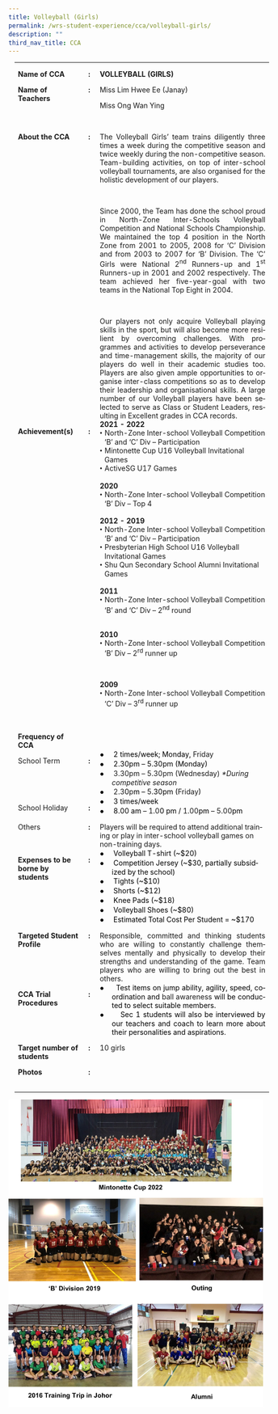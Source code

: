 ```yaml
---
title: Volleyball (Girls)
permalink: /wrs-student-experience/cca/volleyball-girls/
description: ""
third_nav_title: CCA
---
```

<table style="margin-left:8.75pt;border-collapse:collapse;mso-table-layout-alt:fixed;
 mso-padding-alt:0in 5.4pt 0in 5.4pt" width="588" cellpadding="0" cellspacing="0" border="0" class="MsoNormalTable"><tbody><tr style="mso-yfti-irow:0;mso-yfti-firstrow:yes"><td style="width:94.5pt;padding:0in 5.4pt 0in 5.4pt" valign="top" width="126"><p style="margin-bottom:0in;line-height:normal" class="MsoNormal"><b style="mso-bidi-font-weight:normal"><span style="mso-ascii-font-family:
  Calibri;mso-ascii-theme-font:minor-latin;mso-fareast-font-family:Arial;
  mso-hansi-font-family:Calibri;mso-hansi-theme-font:minor-latin;mso-bidi-font-family:
  Calibri;mso-bidi-theme-font:minor-latin" lang="EN-SG">Name of CCA</span></b></p></td><td style="width:13.5pt;padding:0in 5.4pt 0in 5.4pt" valign="top" width="18"><p style="margin-bottom:0in;text-align:center;
  line-height:normal" align="center" class="MsoNormal"><b style="mso-bidi-font-weight:normal"><span style="mso-ascii-font-family:Calibri;mso-ascii-theme-font:minor-latin;
  mso-fareast-font-family:Arial;mso-hansi-font-family:Calibri;mso-hansi-theme-font:
  minor-latin;mso-bidi-font-family:Calibri;mso-bidi-theme-font:minor-latin" lang="EN-SG">:</span></b></p></td><td style="width:333.0pt;padding:0in 5.4pt 0in 5.4pt" valign="top" width="444"><p style="margin-bottom:0in;line-height:normal" class="MsoNormal"><b style="mso-bidi-font-weight:normal"><span style="mso-ascii-font-family:
  Calibri;mso-ascii-theme-font:minor-latin;mso-fareast-font-family:Arial;
  mso-hansi-font-family:Calibri;mso-hansi-theme-font:minor-latin;mso-bidi-font-family:
  Calibri;mso-bidi-theme-font:minor-latin" lang="EN-SG">VOLLEYBALL (GIRLS)</span></b></p></td></tr><tr style="mso-yfti-irow:1"><td style="width:94.5pt;padding:0in 5.4pt 0in 5.4pt" valign="top" width="126"><p style="margin-bottom:0in;line-height:normal" class="MsoNormal"><b style="mso-bidi-font-weight:normal"><span style="mso-ascii-font-family:
  Calibri;mso-ascii-theme-font:minor-latin;mso-fareast-font-family:Arial;
  mso-hansi-font-family:Calibri;mso-hansi-theme-font:minor-latin;mso-bidi-font-family:
  Calibri;mso-bidi-theme-font:minor-latin" lang="EN-SG">Name of Teachers</span></b></p></td><td style="width:13.5pt;padding:0in 5.4pt 0in 5.4pt" valign="top" width="18"><p style="margin-bottom:0in;text-align:center;
  line-height:normal" align="center" class="MsoNormal"><b style="mso-bidi-font-weight:normal"><span style="mso-ascii-font-family:Calibri;mso-ascii-theme-font:minor-latin;
  mso-fareast-font-family:Arial;mso-hansi-font-family:Calibri;mso-hansi-theme-font:
  minor-latin;mso-bidi-font-family:Calibri;mso-bidi-theme-font:minor-latin" lang="EN-SG">:</span></b></p></td><td style="width:333.0pt;padding:0in 5.4pt 0in 5.4pt" valign="top" width="444"><p style="margin-bottom:0in;line-height:normal;tab-stops:
  127.5pt" class="MsoNormal"><span style="mso-ascii-font-family:Calibri;mso-ascii-theme-font:
  minor-latin;mso-fareast-font-family:Arial;mso-hansi-font-family:Calibri;
  mso-hansi-theme-font:minor-latin;mso-bidi-font-family:Calibri;mso-bidi-theme-font:
  minor-latin" lang="EN-SG"></span></p><p style="margin-bottom:0in;line-height:normal;tab-stops:
  127.5pt" class="MsoNormal"><span style="mso-ascii-font-family:Calibri;mso-ascii-theme-font:
  minor-latin;mso-fareast-font-family:Arial;mso-hansi-font-family:Calibri;
  mso-hansi-theme-font:minor-latin;mso-bidi-font-family:Calibri;mso-bidi-theme-font:
  minor-latin" lang="EN-SG">Miss Lim Hwee Ee (Janay)</span></p><p style="margin-bottom:0in;line-height:normal;tab-stops:
  127.5pt" class="MsoNormal"><span style="mso-ascii-font-family:Calibri;mso-ascii-theme-font:
  minor-latin;mso-fareast-font-family:Arial;mso-hansi-font-family:Calibri;
  mso-hansi-theme-font:minor-latin;mso-bidi-font-family:Calibri;mso-bidi-theme-font:
  minor-latin" lang="EN-SG">Miss Ong Wan Ying</span></p><p style="margin-bottom:0in;line-height:normal;tab-stops:
  127.5pt" class="MsoNormal"><span style="mso-ascii-font-family:Calibri;mso-ascii-theme-font:
  minor-latin;mso-fareast-font-family:Arial;mso-hansi-font-family:Calibri;
  mso-hansi-theme-font:minor-latin;mso-bidi-font-family:Calibri;mso-bidi-theme-font:
  minor-latin" lang="EN-SG">&nbsp;</span></p></td></tr><tr style="mso-yfti-irow:2"><td style="width:94.5pt;padding:0in 5.4pt 0in 5.4pt" valign="top" width="126"><p style="margin-bottom:0in;line-height:normal" class="MsoNormal"><b style="mso-bidi-font-weight:normal"><span style="mso-ascii-font-family:
  Calibri;mso-ascii-theme-font:minor-latin;mso-fareast-font-family:Arial;
  mso-hansi-font-family:Calibri;mso-hansi-theme-font:minor-latin;mso-bidi-font-family:
  Calibri;mso-bidi-theme-font:minor-latin" lang="EN-SG">About the CCA</span></b></p></td><td style="width:13.5pt;padding:0in 5.4pt 0in 5.4pt" valign="top" width="18"><p style="margin-bottom:0in;text-align:center;
  line-height:normal" align="center" class="MsoNormal"><b style="mso-bidi-font-weight:normal"><span style="mso-ascii-font-family:Calibri;mso-ascii-theme-font:minor-latin;
  mso-fareast-font-family:Arial;mso-hansi-font-family:Calibri;mso-hansi-theme-font:
  minor-latin;mso-bidi-font-family:Calibri;mso-bidi-theme-font:minor-latin" lang="EN-SG">:</span></b></p></td><td style="width:333.0pt;padding:0in 5.4pt 0in 5.4pt" valign="top" width="444"><p style="margin-bottom:0in;text-align:justify;line-height:
  normal" class="MsoNormal"><span style="mso-ascii-font-family:Calibri;mso-ascii-theme-font:
  minor-latin;mso-fareast-font-family:Arial;mso-hansi-font-family:Calibri;
  mso-hansi-theme-font:minor-latin;mso-bidi-font-family:Calibri;mso-bidi-theme-font:
  minor-latin" lang="EN-SG">The Volleyball Girls’ team trains diligently three times a week during the competitive season and twice weekly during the non-competitive season. Team-building activities, on top of inter-school volleyball tournaments, are also organised for the holistic development of our players.</span></p><p style="margin-bottom:0in;text-align:justify;line-height:
  normal;tab-stops:center .05in right 6.25in" class="MsoNormal"><span style="mso-ascii-font-family:Calibri;mso-ascii-theme-font:minor-latin;
  mso-fareast-font-family:Arial;mso-hansi-font-family:Calibri;mso-hansi-theme-font:
  minor-latin;mso-bidi-font-family:Calibri;mso-bidi-theme-font:minor-latin" lang="EN-SG"><span style="mso-tab-count:1">&nbsp;</span></span></p><p style="margin-bottom:0in;text-align:justify;line-height:
  normal;tab-stops:center .05in right 6.25in" class="MsoNormal"><span style="mso-ascii-font-family:Calibri;mso-ascii-theme-font:minor-latin;
  mso-fareast-font-family:Arial;mso-hansi-font-family:Calibri;mso-hansi-theme-font:
  minor-latin;mso-bidi-font-family:Calibri;mso-bidi-theme-font:minor-latin" lang="EN-SG">Since 2000, the Team has done the school proud in North-Zone Inter-Schools Volleyball Competition and National Schools Championship. We maintained the top 4 position in the North Zone from 2001 to 2005, 2008 for ‘C’ Division and from 2003 to 2007 for ‘B’ Division. The ‘C’ Girls were National 2<sup>nd</sup> Runners-up and 1<sup>st</sup> Runners-up in 2001 and 2002 respectively. The team achieved her five-year-goal with two teams in the National Top Eight in 2004.</span></p><p style="margin-bottom:0in;text-align:justify;line-height:
  normal;tab-stops:center .05in right 6.25in" class="MsoNormal"><span style="mso-ascii-font-family:Calibri;mso-ascii-theme-font:minor-latin;
  mso-fareast-font-family:Arial;mso-hansi-font-family:Calibri;mso-hansi-theme-font:
  minor-latin;mso-bidi-font-family:Calibri;mso-bidi-theme-font:minor-latin" lang="EN-SG">&nbsp;</span></p><p style="margin-bottom:0in;text-align:justify;line-height:
  normal;tab-stops:center .05in right 6.25in" class="MsoNormal"><span style="mso-ascii-font-family:Calibri;mso-ascii-theme-font:minor-latin;
  mso-fareast-font-family:Arial;mso-hansi-font-family:Calibri;mso-hansi-theme-font:
  minor-latin;mso-bidi-font-family:Calibri;mso-bidi-theme-font:minor-latin" lang="EN-SG">Our players not only acquire Volleyball playing skills in the sport, but will also become more resilient by overcoming challenges. With programmes and activities to develop perseverance and time-management skills, the majority of our players do well in their academic studies too. Players are also given ample opportunities to organise inter-class competitions so as to develop their leadership and organisational skills. A large number of our Volleyball players have been selected to serve as Class or Student Leaders, resulting in Excellent grades in CCA records.</span></p></td></tr><tr style="mso-yfti-irow:3"><td style="width:94.5pt;padding:0in 5.4pt 0in 5.4pt" valign="top" width="126"><p style="margin-bottom:0in;line-height:normal" class="MsoNormal"><b style="mso-bidi-font-weight:normal"><span style="mso-ascii-font-family:
  Calibri;mso-ascii-theme-font:minor-latin;mso-fareast-font-family:Arial;
  mso-hansi-font-family:Calibri;mso-hansi-theme-font:minor-latin;mso-bidi-font-family:
  Calibri;mso-bidi-theme-font:minor-latin" lang="EN-SG">Achievement(s)</span></b></p></td><td style="width:13.5pt;padding:0in 5.4pt 0in 5.4pt" valign="top" width="18"><p style="margin-bottom:0in;text-align:center;
  line-height:normal" align="center" class="MsoNormal"><b style="mso-bidi-font-weight:normal"><span style="mso-ascii-font-family:Calibri;mso-ascii-theme-font:minor-latin;
  mso-fareast-font-family:Arial;mso-hansi-font-family:Calibri;mso-hansi-theme-font:
  minor-latin;mso-bidi-font-family:Calibri;mso-bidi-theme-font:minor-latin" lang="EN-SG">:</span></b></p></td><td style="width:333.0pt;padding:0in 5.4pt 0in 5.4pt" valign="top" width="444"><p style="margin-top:0in;margin-right:0in;margin-bottom:0in;
  margin-left:7.0pt;text-indent:-7.0pt;line-height:normal;mso-pagination:none;
  tab-stops:center 3.25in right 6.25in" class="MsoNormal"><b style="mso-bidi-font-weight:normal"><span style="mso-ascii-font-family:Calibri;mso-ascii-theme-font:minor-latin;
  mso-fareast-font-family:Arial;mso-hansi-font-family:Calibri;mso-hansi-theme-font:
  minor-latin;mso-bidi-font-family:Calibri;mso-bidi-theme-font:minor-latin" lang="EN-SG">2021 - 2022</span></b></p><p style="margin-top:0in;margin-right:0in;margin-bottom:0in;
  margin-left:7.0pt;text-indent:-7.0pt;line-height:normal;mso-pagination:none;
  mso-list:l0 level1 lfo4;tab-stops:center 3.25in right 6.25in" class="MsoNormal"><span style="font-family:&quot;Times New Roman&quot;,serif;mso-fareast-font-family:
  &quot;Times New Roman&quot;" lang="EN-SG"><span style="mso-list:Ignore">•<span style="font:7.0pt &quot;Times New Roman&quot;">&nbsp; </span></span></span><span style="mso-ascii-font-family:
  Calibri;mso-ascii-theme-font:minor-latin;mso-fareast-font-family:Arial;
  mso-hansi-font-family:Calibri;mso-hansi-theme-font:minor-latin;mso-bidi-font-family:
  Calibri;mso-bidi-theme-font:minor-latin" lang="EN-SG">North-Zone Inter-school Volleyball Competition ‘B’ and ‘C’ Div – Participation</span><span style="mso-ascii-font-family:Calibri;mso-ascii-theme-font:minor-latin;
  mso-hansi-font-family:Calibri;mso-hansi-theme-font:minor-latin;mso-bidi-font-family:
  Calibri;mso-bidi-theme-font:minor-latin" lang="EN-SG"></span></p><p style="margin-top:0in;margin-right:0in;margin-bottom:0in;
  margin-left:7.0pt;text-indent:-7.0pt;line-height:normal;mso-pagination:none;
  mso-list:l0 level1 lfo4;tab-stops:center 3.25in right 6.25in" class="MsoNormal"><span style="font-family:&quot;Times New Roman&quot;,serif;mso-fareast-font-family:
  &quot;Times New Roman&quot;" lang="EN-SG"><span style="mso-list:Ignore">•<span style="font:7.0pt &quot;Times New Roman&quot;">&nbsp; </span></span></span><span style="mso-ascii-font-family:
  Calibri;mso-ascii-theme-font:minor-latin;mso-fareast-font-family:Arial;
  mso-hansi-font-family:Calibri;mso-hansi-theme-font:minor-latin;mso-bidi-font-family:
  Calibri;mso-bidi-theme-font:minor-latin" lang="EN-SG">Mintonette Cup U16 Volleyball Invitational Games</span><span style="mso-ascii-font-family:Calibri;
  mso-ascii-theme-font:minor-latin;mso-hansi-font-family:Calibri;mso-hansi-theme-font:
  minor-latin;mso-bidi-font-family:Calibri;mso-bidi-theme-font:minor-latin" lang="EN-SG"></span></p><p style="margin-top:0in;margin-right:0in;margin-bottom:0in;
  margin-left:7.0pt;text-indent:-7.0pt;line-height:normal;mso-pagination:none;
  mso-list:l0 level1 lfo4;tab-stops:center 3.25in right 6.25in" class="MsoNormal"><span style="font-family:&quot;Times New Roman&quot;,serif;mso-fareast-font-family:
  &quot;Times New Roman&quot;" lang="EN-SG"><span style="mso-list:Ignore">•<span style="font:7.0pt &quot;Times New Roman&quot;">&nbsp; </span></span></span><span style="mso-ascii-font-family:
  Calibri;mso-ascii-theme-font:minor-latin;mso-fareast-font-family:Arial;
  mso-hansi-font-family:Calibri;mso-hansi-theme-font:minor-latin;mso-bidi-font-family:
  Calibri;mso-bidi-theme-font:minor-latin" lang="EN-SG">ActiveSG U17 Games</span><span style="mso-ascii-font-family:Calibri;mso-ascii-theme-font:minor-latin;
  mso-hansi-font-family:Calibri;mso-hansi-theme-font:minor-latin;mso-bidi-font-family:
  Calibri;mso-bidi-theme-font:minor-latin" lang="EN-SG"></span></p><p style="margin-top:0in;margin-right:0in;margin-bottom:0in;
  margin-left:7.0pt;text-indent:-7.0pt;line-height:normal;mso-pagination:none;
  tab-stops:center 3.25in right 6.25in" class="MsoNormal"><b style="mso-bidi-font-weight:normal"><span style="mso-ascii-font-family:Calibri;mso-ascii-theme-font:minor-latin;
  mso-fareast-font-family:Arial;mso-hansi-font-family:Calibri;mso-hansi-theme-font:
  minor-latin;mso-bidi-font-family:Calibri;mso-bidi-theme-font:minor-latin" lang="EN-SG">&nbsp;</span></b></p><p style="margin-top:0in;margin-right:0in;margin-bottom:0in;
  margin-left:7.0pt;text-indent:-7.0pt;line-height:normal;mso-pagination:none;
  tab-stops:center 3.25in right 6.25in" class="MsoNormal"><b style="mso-bidi-font-weight:normal"><span style="mso-ascii-font-family:Calibri;mso-ascii-theme-font:minor-latin;
  mso-fareast-font-family:Arial;mso-hansi-font-family:Calibri;mso-hansi-theme-font:
  minor-latin;mso-bidi-font-family:Calibri;mso-bidi-theme-font:minor-latin" lang="EN-SG">2020</span></b></p><p style="margin-top:0in;margin-right:0in;margin-bottom:0in;
  margin-left:7.0pt;text-indent:-7.0pt;line-height:normal;mso-pagination:none;
  mso-list:l0 level1 lfo4;tab-stops:center 3.25in right 6.25in" class="MsoNormal"><span style="font-family:&quot;Times New Roman&quot;,serif;mso-fareast-font-family:
  &quot;Times New Roman&quot;" lang="EN-SG"><span style="mso-list:Ignore">•<span style="font:7.0pt &quot;Times New Roman&quot;">&nbsp; </span></span></span><span style="mso-ascii-font-family:
  Calibri;mso-ascii-theme-font:minor-latin;mso-fareast-font-family:Arial;
  mso-hansi-font-family:Calibri;mso-hansi-theme-font:minor-latin;mso-bidi-font-family:
  Calibri;mso-bidi-theme-font:minor-latin" lang="EN-SG">North-Zone Inter-school Volleyball Competition ‘B’ Div – Top 4</span><span style="mso-ascii-font-family:
  Calibri;mso-ascii-theme-font:minor-latin;mso-hansi-font-family:Calibri;
  mso-hansi-theme-font:minor-latin;mso-bidi-font-family:Calibri;mso-bidi-theme-font:
  minor-latin" lang="EN-SG"></span></p><p style="margin-top:0in;margin-right:0in;margin-bottom:0in;
  margin-left:7.0pt;text-indent:-7.0pt;line-height:normal;mso-pagination:none;
  tab-stops:center 3.25in right 6.25in" class="MsoNormal"><b style="mso-bidi-font-weight:normal"><span style="mso-ascii-font-family:Calibri;mso-ascii-theme-font:minor-latin;
  mso-fareast-font-family:Arial;mso-hansi-font-family:Calibri;mso-hansi-theme-font:
  minor-latin;mso-bidi-font-family:Calibri;mso-bidi-theme-font:minor-latin" lang="EN-SG">&nbsp;</span></b></p><p style="margin-top:0in;margin-right:0in;margin-bottom:0in;
  margin-left:7.0pt;text-indent:-7.0pt;line-height:normal;mso-pagination:none;
  tab-stops:center 3.25in right 6.25in" class="MsoNormal"><b style="mso-bidi-font-weight:normal"><span style="mso-ascii-font-family:Calibri;mso-ascii-theme-font:minor-latin;
  mso-fareast-font-family:Arial;mso-hansi-font-family:Calibri;mso-hansi-theme-font:
  minor-latin;mso-bidi-font-family:Calibri;mso-bidi-theme-font:minor-latin" lang="EN-SG">2012 - 2019</span></b></p><p style="margin-top:0in;margin-right:0in;margin-bottom:0in;
  margin-left:7.0pt;text-indent:-7.0pt;line-height:normal;mso-pagination:none;
  mso-list:l0 level1 lfo4;tab-stops:center 3.25in right 6.25in" class="MsoNormal"><span style="font-family:&quot;Times New Roman&quot;,serif;mso-fareast-font-family:
  &quot;Times New Roman&quot;" lang="EN-SG"><span style="mso-list:Ignore">•<span style="font:7.0pt &quot;Times New Roman&quot;">&nbsp; </span></span></span><span style="mso-ascii-font-family:
  Calibri;mso-ascii-theme-font:minor-latin;mso-fareast-font-family:Arial;
  mso-hansi-font-family:Calibri;mso-hansi-theme-font:minor-latin;mso-bidi-font-family:
  Calibri;mso-bidi-theme-font:minor-latin" lang="EN-SG">North-Zone Inter-school Volleyball Competition ‘B’ and ‘C’ Div – Participation</span><span style="mso-ascii-font-family:Calibri;mso-ascii-theme-font:minor-latin;
  mso-hansi-font-family:Calibri;mso-hansi-theme-font:minor-latin;mso-bidi-font-family:
  Calibri;mso-bidi-theme-font:minor-latin" lang="EN-SG"></span></p><p style="margin-top:0in;margin-right:0in;margin-bottom:0in;
  margin-left:7.0pt;text-indent:-7.0pt;line-height:normal;mso-pagination:none;
  mso-list:l0 level1 lfo4;tab-stops:center 3.25in right 6.25in" class="MsoNormal"><span style="font-family:&quot;Times New Roman&quot;,serif;mso-fareast-font-family:
  &quot;Times New Roman&quot;" lang="EN-SG"><span style="mso-list:Ignore">•<span style="font:7.0pt &quot;Times New Roman&quot;">&nbsp; </span></span></span><span style="mso-ascii-font-family:
  Calibri;mso-ascii-theme-font:minor-latin;mso-fareast-font-family:Arial;
  mso-hansi-font-family:Calibri;mso-hansi-theme-font:minor-latin;mso-bidi-font-family:
  Calibri;mso-bidi-theme-font:minor-latin" lang="EN-SG">Presbyterian High School U16 Volleyball Invitational Games</span><span style="mso-ascii-font-family:
  Calibri;mso-ascii-theme-font:minor-latin;mso-hansi-font-family:Calibri;
  mso-hansi-theme-font:minor-latin;mso-bidi-font-family:Calibri;mso-bidi-theme-font:
  minor-latin" lang="EN-SG"></span></p><p style="margin-top:0in;margin-right:0in;margin-bottom:0in;
  margin-left:7.0pt;text-indent:-7.0pt;line-height:normal;mso-pagination:none;
  mso-list:l0 level1 lfo4;tab-stops:center 3.25in right 6.25in" class="MsoNormal"><span style="font-family:&quot;Times New Roman&quot;,serif;mso-fareast-font-family:
  &quot;Times New Roman&quot;" lang="EN-SG"><span style="mso-list:Ignore">•<span style="font:7.0pt &quot;Times New Roman&quot;">&nbsp; </span></span></span><span style="mso-ascii-font-family:
  Calibri;mso-ascii-theme-font:minor-latin;mso-fareast-font-family:Arial;
  mso-hansi-font-family:Calibri;mso-hansi-theme-font:minor-latin;mso-bidi-font-family:
  Calibri;mso-bidi-theme-font:minor-latin" lang="EN-SG">Shu Qun Secondary School Alumni Invitational Games</span><span style="mso-ascii-font-family:Calibri;
  mso-ascii-theme-font:minor-latin;mso-hansi-font-family:Calibri;mso-hansi-theme-font:
  minor-latin;mso-bidi-font-family:Calibri;mso-bidi-theme-font:minor-latin" lang="EN-SG"></span></p><p style="margin-top:0in;margin-right:0in;margin-bottom:0in;
  margin-left:7.0pt;text-indent:-7.0pt;line-height:normal;mso-pagination:none;
  tab-stops:center 3.25in right 6.25in" class="MsoNormal"><b style="mso-bidi-font-weight:normal"><span style="mso-ascii-font-family:Calibri;mso-ascii-theme-font:minor-latin;
  mso-fareast-font-family:Arial;mso-hansi-font-family:Calibri;mso-hansi-theme-font:
  minor-latin;mso-bidi-font-family:Calibri;mso-bidi-theme-font:minor-latin" lang="EN-SG">&nbsp;</span></b></p><p style="margin-top:0in;margin-right:0in;margin-bottom:0in;
  margin-left:7.0pt;text-indent:-7.0pt;line-height:normal;mso-pagination:none;
  tab-stops:center 3.25in right 6.25in" class="MsoNormal"><b style="mso-bidi-font-weight:normal"><span style="mso-ascii-font-family:Calibri;mso-ascii-theme-font:minor-latin;
  mso-fareast-font-family:Arial;mso-hansi-font-family:Calibri;mso-hansi-theme-font:
  minor-latin;mso-bidi-font-family:Calibri;mso-bidi-theme-font:minor-latin" lang="EN-SG">2011</span></b></p><p style="margin-top:0in;margin-right:0in;margin-bottom:0in;
  margin-left:7.0pt;text-indent:-7.0pt;line-height:normal;mso-pagination:none;
  mso-list:l0 level1 lfo4;tab-stops:center 3.25in right 6.25in" class="MsoNormal"><span style="font-family:&quot;Times New Roman&quot;,serif;mso-fareast-font-family:
  &quot;Times New Roman&quot;" lang="EN-SG"><span style="mso-list:Ignore">•<span style="font:7.0pt &quot;Times New Roman&quot;">&nbsp; </span></span></span><span style="mso-ascii-font-family:
  Calibri;mso-ascii-theme-font:minor-latin;mso-fareast-font-family:Arial;
  mso-hansi-font-family:Calibri;mso-hansi-theme-font:minor-latin;mso-bidi-font-family:
  Calibri;mso-bidi-theme-font:minor-latin" lang="EN-SG">North-Zone Inter-school Volleyball Competition ‘B’ and ‘C’ Div – 2<sup>nd</sup> round</span><span style="mso-ascii-font-family:Calibri;mso-ascii-theme-font:minor-latin;
  mso-hansi-font-family:Calibri;mso-hansi-theme-font:minor-latin;mso-bidi-font-family:
  Calibri;mso-bidi-theme-font:minor-latin" lang="EN-SG"></span></p><p style="margin-bottom:0in;line-height:normal;mso-pagination:
  none;tab-stops:center 3.25in right 6.25in" class="MsoNormal"><span style="mso-ascii-font-family:
  Calibri;mso-ascii-theme-font:minor-latin;mso-fareast-font-family:Arial;
  mso-hansi-font-family:Calibri;mso-hansi-theme-font:minor-latin;mso-bidi-font-family:
  Calibri;mso-bidi-theme-font:minor-latin" lang="EN-SG">&nbsp;</span></p><p style="margin-top:0in;margin-right:0in;margin-bottom:0in;
  margin-left:7.0pt;text-indent:-7.0pt;line-height:normal;mso-pagination:none;
  tab-stops:center 3.25in right 6.25in" class="MsoNormal"><b style="mso-bidi-font-weight:normal"><span style="mso-ascii-font-family:Calibri;mso-ascii-theme-font:minor-latin;
  mso-fareast-font-family:Arial;mso-hansi-font-family:Calibri;mso-hansi-theme-font:
  minor-latin;mso-bidi-font-family:Calibri;mso-bidi-theme-font:minor-latin" lang="EN-SG">2010</span></b></p><p style="margin-top:0in;margin-right:0in;margin-bottom:0in;
  margin-left:7.0pt;text-indent:-7.0pt;line-height:normal;mso-pagination:none;
  mso-list:l0 level1 lfo4;tab-stops:center 3.25in right 6.25in" class="MsoNormal"><span style="font-family:&quot;Times New Roman&quot;,serif;mso-fareast-font-family:
  &quot;Times New Roman&quot;" lang="EN-SG"><span style="mso-list:Ignore">•<span style="font:7.0pt &quot;Times New Roman&quot;">&nbsp; </span></span></span><span style="mso-ascii-font-family:
  Calibri;mso-ascii-theme-font:minor-latin;mso-fareast-font-family:Arial;
  mso-hansi-font-family:Calibri;mso-hansi-theme-font:minor-latin;mso-bidi-font-family:
  Calibri;mso-bidi-theme-font:minor-latin" lang="EN-SG">North-Zone Inter-school Volleyball Competition ‘B’ Div – 2<sup>rd</sup> runner up</span></p><p style="margin-bottom:0in;line-height:normal;mso-pagination:
  none;tab-stops:center 3.25in right 6.25in" class="MsoNormal"><span style="mso-ascii-font-family:
  Calibri;mso-ascii-theme-font:minor-latin;mso-fareast-font-family:Arial;
  mso-hansi-font-family:Calibri;mso-hansi-theme-font:minor-latin;mso-bidi-font-family:
  Calibri;mso-bidi-theme-font:minor-latin" lang="EN-SG">&nbsp;</span></p><p style="margin-bottom:0in;line-height:normal;mso-pagination:
  none;tab-stops:center 3.25in right 6.25in" class="MsoNormal"><b style="mso-bidi-font-weight:
  normal"><span style="mso-ascii-font-family:Calibri;mso-ascii-theme-font:
  minor-latin;mso-fareast-font-family:Arial;mso-hansi-font-family:Calibri;
  mso-hansi-theme-font:minor-latin;mso-bidi-font-family:Calibri;mso-bidi-theme-font:
  minor-latin" lang="EN-SG">2009</span></b></p><p style="margin-top:0in;margin-right:0in;margin-bottom:0in;
  margin-left:7.0pt;text-indent:-7.0pt;line-height:normal;mso-pagination:none;
  mso-list:l0 level1 lfo4;tab-stops:center 3.25in right 6.25in" class="MsoNormal"><span style="font-family:&quot;Times New Roman&quot;,serif;mso-fareast-font-family:
  &quot;Times New Roman&quot;" lang="EN-SG"><span style="mso-list:Ignore">•<span style="font:7.0pt &quot;Times New Roman&quot;">&nbsp; </span></span></span><span style="mso-ascii-font-family:
  Calibri;mso-ascii-theme-font:minor-latin;mso-fareast-font-family:Arial;
  mso-hansi-font-family:Calibri;mso-hansi-theme-font:minor-latin;mso-bidi-font-family:
  Calibri;mso-bidi-theme-font:minor-latin" lang="EN-SG">North-Zone Inter-school Volleyball Competition ‘C’ Div – 3<sup>rd</sup> runner up</span><span style="mso-ascii-font-family:Calibri;mso-ascii-theme-font:minor-latin;
  mso-hansi-font-family:Calibri;mso-hansi-theme-font:minor-latin;mso-bidi-font-family:
  Calibri;mso-bidi-theme-font:minor-latin" lang="EN-SG"></span></p><p style="margin-top:0in;margin-right:0in;margin-bottom:0in;
  margin-left:7.0pt;line-height:normal;mso-pagination:none;tab-stops:center 3.25in right 6.25in" class="MsoNormal"><span style="mso-ascii-font-family:Calibri;mso-ascii-theme-font:minor-latin;
  mso-fareast-font-family:Arial;mso-hansi-font-family:Calibri;mso-hansi-theme-font:
  minor-latin;mso-bidi-font-family:Calibri;mso-bidi-theme-font:minor-latin" lang="EN-SG">&nbsp;</span></p><p style="margin-top:0in;margin-right:0in;margin-bottom:0in;
  margin-left:7.0pt;line-height:normal;mso-pagination:none;tab-stops:center 3.25in right 6.25in" class="MsoNormal"><span style="mso-ascii-font-family:Calibri;mso-ascii-theme-font:minor-latin;
  mso-hansi-font-family:Calibri;mso-hansi-theme-font:minor-latin;mso-bidi-font-family:
  Calibri;mso-bidi-theme-font:minor-latin" lang="EN-SG">&nbsp;</span></p></td></tr><tr style="mso-yfti-irow:4;height:8.05pt"><td style="width:94.5pt;padding:0in 5.4pt 0in 5.4pt;
  height:8.05pt" valign="top" width="126"><p style="margin-bottom:0in;line-height:normal" class="MsoNormal"><b style="mso-bidi-font-weight:normal"><span style="mso-ascii-font-family:
  Calibri;mso-ascii-theme-font:minor-latin;mso-fareast-font-family:Arial;
  mso-hansi-font-family:Calibri;mso-hansi-theme-font:minor-latin;mso-bidi-font-family:
  Calibri;mso-bidi-theme-font:minor-latin" lang="EN-SG">Frequency of CCA</span></b><span style="mso-ascii-font-family:Calibri;mso-ascii-theme-font:minor-latin;
  mso-fareast-font-family:Arial;mso-hansi-font-family:Calibri;mso-hansi-theme-font:
  minor-latin;mso-bidi-font-family:Calibri;mso-bidi-theme-font:minor-latin" lang="EN-SG"></span></p></td><td style="width:13.5pt;padding:0in 5.4pt 0in 5.4pt;
  height:8.05pt" valign="top" width="18"><p style="margin-bottom:0in;text-align:center;
  line-height:normal" align="center" class="MsoNormal"><span style="mso-ascii-font-family:Calibri;
  mso-ascii-theme-font:minor-latin;mso-fareast-font-family:Arial;mso-hansi-font-family:
  Calibri;mso-hansi-theme-font:minor-latin;mso-bidi-font-family:Calibri;
  mso-bidi-theme-font:minor-latin" lang="EN-SG">&nbsp;</span></p></td><td style="width:333.0pt;padding:0in 5.4pt 0in 5.4pt;
  height:8.05pt" valign="top" width="444"><p style="margin-bottom:0in;line-height:normal" class="MsoNormal"><span style="mso-ascii-font-family:Calibri;mso-ascii-theme-font:minor-latin;
  mso-fareast-font-family:Arial;mso-hansi-font-family:Calibri;mso-hansi-theme-font:
  minor-latin;mso-bidi-font-family:Calibri;mso-bidi-theme-font:minor-latin" lang="EN-SG">&nbsp;</span></p></td></tr><tr style="mso-yfti-irow:5"><td style="width:94.5pt;padding:0in 5.4pt 0in 5.4pt" valign="top" width="126"><p style="margin-bottom:0in;line-height:normal" class="MsoNormal"><span style="mso-ascii-font-family:Calibri;mso-ascii-theme-font:minor-latin;
  mso-fareast-font-family:Arial;mso-hansi-font-family:Calibri;mso-hansi-theme-font:
  minor-latin;mso-bidi-font-family:Calibri;mso-bidi-theme-font:minor-latin" lang="EN-SG">School Term</span></p></td><td style="width:13.5pt;padding:0in 5.4pt 0in 5.4pt" valign="top" width="18"><p style="margin-bottom:0in;text-align:center;
  line-height:normal" align="center" class="MsoNormal"><b style="mso-bidi-font-weight:normal"><span style="mso-ascii-font-family:Calibri;mso-ascii-theme-font:minor-latin;
  mso-fareast-font-family:Arial;mso-hansi-font-family:Calibri;mso-hansi-theme-font:
  minor-latin;mso-bidi-font-family:Calibri;mso-bidi-theme-font:minor-latin" lang="EN-SG">:</span></b></p></td><td style="width:333.0pt;padding:0in 5.4pt 0in 5.4pt" valign="top" width="444"><p style="margin-top:0in;margin-right:0in;margin-bottom:0in;
  margin-left:17.85pt;text-indent:-17.85pt;line-height:normal;mso-list:l4 level1 lfo5;
  border:none;mso-padding-alt:31.0pt 31.0pt 31.0pt 31.0pt;mso-border-shadow:
  yes" class="MsoNormal"><span style="font-family:&quot;Noto Sans&quot;,sans-serif;
  mso-fareast-font-family:&quot;Noto Sans&quot;;color:black" lang="EN-SG"><span style="mso-list:Ignore">●<span style="font:7.0pt &quot;Times New Roman&quot;">&nbsp;&nbsp;&nbsp;&nbsp;&nbsp;&nbsp;&nbsp; </span></span></span><span style="mso-ascii-font-family:
  Calibri;mso-ascii-theme-font:minor-latin;mso-fareast-font-family:Arial;
  mso-hansi-font-family:Calibri;mso-hansi-theme-font:minor-latin;mso-bidi-font-family:
  Calibri;mso-bidi-theme-font:minor-latin;color:black" lang="EN-SG">2 times/week; Monday, </span><span style="mso-ascii-font-family:Calibri;mso-ascii-theme-font:minor-latin;
  mso-fareast-font-family:Arial;mso-hansi-font-family:Calibri;mso-hansi-theme-font:
  minor-latin;mso-bidi-font-family:Calibri;mso-bidi-theme-font:minor-latin" lang="EN-SG">Friday<span style="color:black"></span></span></p><p style="margin-top:0in;margin-right:0in;margin-bottom:0in;
  margin-left:17.85pt;text-indent:-17.85pt;line-height:normal;mso-list:l4 level1 lfo5;
  border:none;mso-padding-alt:31.0pt 31.0pt 31.0pt 31.0pt;mso-border-shadow:
  yes" class="MsoNormal"><span style="font-family:&quot;Noto Sans&quot;,sans-serif;
  mso-fareast-font-family:&quot;Noto Sans&quot;;color:black" lang="EN-SG"><span style="mso-list:Ignore">●<span style="font:7.0pt &quot;Times New Roman&quot;">&nbsp;&nbsp;&nbsp;&nbsp;&nbsp;&nbsp;&nbsp; </span></span></span><span style="mso-ascii-font-family:
  Calibri;mso-ascii-theme-font:minor-latin;mso-fareast-font-family:Arial;
  mso-hansi-font-family:Calibri;mso-hansi-theme-font:minor-latin;mso-bidi-font-family:
  Calibri;mso-bidi-theme-font:minor-latin;color:black" lang="EN-SG">2.30pm – 5.30pm (Monday)</span></p><p style="margin-top:0in;margin-right:0in;margin-bottom:0in;
  margin-left:17.85pt;text-indent:-17.85pt;line-height:normal;mso-list:l4 level1 lfo5;
  border:none;mso-padding-alt:31.0pt 31.0pt 31.0pt 31.0pt;mso-border-shadow:
  yes" class="MsoNormal"><span style="font-family:&quot;Noto Sans&quot;,sans-serif;
  mso-fareast-font-family:&quot;Noto Sans&quot;;color:black" lang="EN-SG"><span style="mso-list:Ignore">●<span style="font:7.0pt &quot;Times New Roman&quot;">&nbsp;&nbsp;&nbsp;&nbsp;&nbsp;&nbsp;&nbsp; </span></span></span><span style="mso-ascii-font-family:
  Calibri;mso-ascii-theme-font:minor-latin;mso-fareast-font-family:Arial;
  mso-hansi-font-family:Calibri;mso-hansi-theme-font:minor-latin;mso-bidi-font-family:
  Calibri;mso-bidi-theme-font:minor-latin" lang="EN-SG">3.30pm – 5.30pm (Wednesday) <i style="mso-bidi-font-style:normal">*During competitive season</i></span></p><p style="margin-top:0in;margin-right:0in;margin-bottom:0in;
  margin-left:17.85pt;text-indent:-17.85pt;line-height:normal;mso-list:l4 level1 lfo5;
  border:none;mso-padding-alt:31.0pt 31.0pt 31.0pt 31.0pt;mso-border-shadow:
  yes" class="MsoNormal"><span style="font-family:&quot;Noto Sans&quot;,sans-serif;
  mso-fareast-font-family:&quot;Noto Sans&quot;;color:black" lang="EN-SG"><span style="mso-list:Ignore">●<span style="font:7.0pt &quot;Times New Roman&quot;">&nbsp;&nbsp;&nbsp;&nbsp;&nbsp;&nbsp;&nbsp; </span></span></span><span style="mso-ascii-font-family:
  Calibri;mso-ascii-theme-font:minor-latin;mso-fareast-font-family:Arial;
  mso-hansi-font-family:Calibri;mso-hansi-theme-font:minor-latin;mso-bidi-font-family:
  Calibri;mso-bidi-theme-font:minor-latin" lang="EN-SG">2<span style="color:black">.</span>3<span style="color:black">0</span>p<span style="color:black">m – </span>5<span style="color:black">.30pm (</span>Friday<span style="color:black">)</span></span><span style="mso-ascii-font-family:Calibri;mso-ascii-theme-font:minor-latin;
  mso-hansi-font-family:Calibri;mso-hansi-theme-font:minor-latin;mso-bidi-font-family:
  Calibri;mso-bidi-theme-font:minor-latin" lang="EN-SG"></span></p></td></tr><tr style="mso-yfti-irow:6"><td style="width:94.5pt;padding:0in 5.4pt 0in 5.4pt" valign="top" width="126"><p style="margin-bottom:0in;line-height:normal" class="MsoNormal"><span style="mso-ascii-font-family:Calibri;mso-ascii-theme-font:minor-latin;
  mso-fareast-font-family:Arial;mso-hansi-font-family:Calibri;mso-hansi-theme-font:
  minor-latin;mso-bidi-font-family:Calibri;mso-bidi-theme-font:minor-latin" lang="EN-SG">School Holiday</span></p></td><td style="width:13.5pt;padding:0in 5.4pt 0in 5.4pt" valign="top" width="18"><p style="margin-bottom:0in;text-align:center;
  line-height:normal" align="center" class="MsoNormal"><b style="mso-bidi-font-weight:normal"><span style="mso-ascii-font-family:Calibri;mso-ascii-theme-font:minor-latin;
  mso-fareast-font-family:Arial;mso-hansi-font-family:Calibri;mso-hansi-theme-font:
  minor-latin;mso-bidi-font-family:Calibri;mso-bidi-theme-font:minor-latin" lang="EN-SG">:</span></b></p></td><td style="width:333.0pt;padding:0in 5.4pt 0in 5.4pt" valign="top" width="444"><p style="margin-top:0in;margin-right:0in;margin-bottom:0in;
  margin-left:17.85pt;text-indent:-17.85pt;line-height:normal;mso-list:l1 level1 lfo1;
  border:none;mso-padding-alt:31.0pt 31.0pt 31.0pt 31.0pt;mso-border-shadow:
  yes" class="MsoNormal"><span style="font-family:&quot;Noto Sans&quot;,sans-serif;
  mso-fareast-font-family:&quot;Noto Sans&quot;;color:black" lang="EN-SG"><span style="mso-list:Ignore">●<span style="font:7.0pt &quot;Times New Roman&quot;">&nbsp;&nbsp;&nbsp;&nbsp;&nbsp;&nbsp;&nbsp; </span></span></span><span style="mso-ascii-font-family:
  Calibri;mso-ascii-theme-font:minor-latin;mso-fareast-font-family:Arial;
  mso-hansi-font-family:Calibri;mso-hansi-theme-font:minor-latin;mso-bidi-font-family:
  Calibri;mso-bidi-theme-font:minor-latin;color:black" lang="EN-SG">3 times/week</span></p><p style="margin-top:0in;margin-right:0in;margin-bottom:0in;
  margin-left:17.85pt;text-indent:-17.85pt;line-height:normal;mso-list:l1 level1 lfo1;
  border:none;mso-padding-alt:31.0pt 31.0pt 31.0pt 31.0pt;mso-border-shadow:
  yes" class="MsoNormal"><span style="font-family:&quot;Noto Sans&quot;,sans-serif;
  mso-fareast-font-family:&quot;Noto Sans&quot;;color:black" lang="EN-SG"><span style="mso-list:Ignore">●<span style="font:7.0pt &quot;Times New Roman&quot;">&nbsp;&nbsp;&nbsp;&nbsp;&nbsp;&nbsp;&nbsp; </span></span></span><span style="mso-ascii-font-family:
  Calibri;mso-ascii-theme-font:minor-latin;mso-fareast-font-family:Arial;
  mso-hansi-font-family:Calibri;mso-hansi-theme-font:minor-latin;mso-bidi-font-family:
  Calibri;mso-bidi-theme-font:minor-latin;color:black" lang="EN-SG">8.00 am – </span><span style="mso-ascii-font-family:Calibri;mso-ascii-theme-font:minor-latin;
  mso-fareast-font-family:Arial;mso-hansi-font-family:Calibri;mso-hansi-theme-font:
  minor-latin;mso-bidi-font-family:Calibri;mso-bidi-theme-font:minor-latin" lang="EN-SG">1<span style="color:black">.</span>0<span style="color:black">0 pm / </span>1<span style="color:black">.</span>00<span style="color:black">pm – </span>5<span style="color:black">.</span>00<span style="color:black">pm</span></span></p></td></tr><tr style="mso-yfti-irow:7"><td style="width:94.5pt;padding:0in 5.4pt 0in 5.4pt" valign="top" width="126"><p style="margin-bottom:0in;line-height:normal" class="MsoNormal"><span style="mso-ascii-font-family:Calibri;mso-ascii-theme-font:minor-latin;
  mso-fareast-font-family:Arial;mso-hansi-font-family:Calibri;mso-hansi-theme-font:
  minor-latin;mso-bidi-font-family:Calibri;mso-bidi-theme-font:minor-latin" lang="EN-SG">Others</span></p></td><td style="width:13.5pt;padding:0in 5.4pt 0in 5.4pt" valign="top" width="18"><p style="margin-bottom:0in;text-align:center;
  line-height:normal" align="center" class="MsoNormal"><b style="mso-bidi-font-weight:normal"><span style="mso-ascii-font-family:Calibri;mso-ascii-theme-font:minor-latin;
  mso-fareast-font-family:Arial;mso-hansi-font-family:Calibri;mso-hansi-theme-font:
  minor-latin;mso-bidi-font-family:Calibri;mso-bidi-theme-font:minor-latin" lang="EN-SG">:</span></b></p></td><td style="width:333.0pt;padding:0in 5.4pt 0in 5.4pt" valign="top" width="444"><p style="margin-bottom:0in;line-height:normal" class="MsoNormal"><span style="mso-ascii-font-family:Calibri;mso-ascii-theme-font:minor-latin;
  mso-fareast-font-family:Arial;mso-hansi-font-family:Calibri;mso-hansi-theme-font:
  minor-latin;mso-bidi-font-family:Calibri;mso-bidi-theme-font:minor-latin" lang="EN-SG">Players will be required to attend additional training or play in inter-school volleyball games on non-training days.<span style="color:red"></span></span></p></td></tr><tr style="mso-yfti-irow:8"><td style="width:94.5pt;padding:0in 5.4pt 0in 5.4pt" valign="top" width="126"><p style="margin-bottom:0in;line-height:normal" class="MsoNormal"><b style="mso-bidi-font-weight:normal"><span style="mso-ascii-font-family:
  Calibri;mso-ascii-theme-font:minor-latin;mso-fareast-font-family:Arial;
  mso-hansi-font-family:Calibri;mso-hansi-theme-font:minor-latin;mso-bidi-font-family:
  Calibri;mso-bidi-theme-font:minor-latin" lang="EN-SG">Expenses to be borne by students</span></b></p></td><td style="width:13.5pt;padding:0in 5.4pt 0in 5.4pt" valign="top" width="18"><p style="margin-bottom:0in;text-align:center;
  line-height:normal" align="center" class="MsoNormal"><b style="mso-bidi-font-weight:normal"><span style="mso-ascii-font-family:Calibri;mso-ascii-theme-font:minor-latin;
  mso-fareast-font-family:Arial;mso-hansi-font-family:Calibri;mso-hansi-theme-font:
  minor-latin;mso-bidi-font-family:Calibri;mso-bidi-theme-font:minor-latin" lang="EN-SG">:</span></b></p><p style="margin-bottom:0in;text-align:center;
  line-height:normal" align="center" class="MsoNormal"><b style="mso-bidi-font-weight:normal"><span style="mso-ascii-font-family:Calibri;mso-ascii-theme-font:minor-latin;
  mso-fareast-font-family:Arial;mso-hansi-font-family:Calibri;mso-hansi-theme-font:
  minor-latin;mso-bidi-font-family:Calibri;mso-bidi-theme-font:minor-latin" lang="EN-SG">&nbsp;</span></b></p></td><td style="width:333.0pt;padding:0in 5.4pt 0in 5.4pt" valign="top" width="444"><p style="margin-top:0in;margin-right:0in;margin-bottom:0in;
  margin-left:17.85pt;text-indent:-17.85pt;line-height:normal;mso-list:l2 level1 lfo2;
  border:none;mso-padding-alt:31.0pt 31.0pt 31.0pt 31.0pt;mso-border-shadow:
  yes" class="MsoNormal"><span style="font-family:&quot;Noto Sans&quot;,sans-serif;
  mso-fareast-font-family:&quot;Noto Sans&quot;;color:black" lang="EN-SG"><span style="mso-list:Ignore">●<span style="font:7.0pt &quot;Times New Roman&quot;">&nbsp;&nbsp;&nbsp;&nbsp;&nbsp;&nbsp;&nbsp; </span></span></span><span style="mso-ascii-font-family:
  Calibri;mso-ascii-theme-font:minor-latin;mso-fareast-font-family:Arial;
  mso-hansi-font-family:Calibri;mso-hansi-theme-font:minor-latin;mso-bidi-font-family:
  Calibri;mso-bidi-theme-font:minor-latin;color:black" lang="EN-SG">Volleyball T-shirt (~$20)</span></p><p style="margin-top:0in;margin-right:0in;margin-bottom:0in;
  margin-left:17.85pt;text-indent:-17.85pt;line-height:normal;mso-list:l2 level1 lfo2;
  border:none;mso-padding-alt:31.0pt 31.0pt 31.0pt 31.0pt;mso-border-shadow:
  yes" class="MsoNormal"><span style="font-family:&quot;Noto Sans&quot;,sans-serif;
  mso-fareast-font-family:&quot;Noto Sans&quot;;color:black" lang="EN-SG"><span style="mso-list:Ignore">●<span style="font:7.0pt &quot;Times New Roman&quot;">&nbsp;&nbsp;&nbsp;&nbsp;&nbsp;&nbsp;&nbsp; </span></span></span><span style="mso-ascii-font-family:
  Calibri;mso-ascii-theme-font:minor-latin;mso-fareast-font-family:Arial;
  mso-hansi-font-family:Calibri;mso-hansi-theme-font:minor-latin;mso-bidi-font-family:
  Calibri;mso-bidi-theme-font:minor-latin;color:black" lang="EN-SG">Competition Jersey (~$30, partially subsidized by the school)</span></p><p style="margin-top:0in;margin-right:0in;margin-bottom:0in;
  margin-left:17.85pt;text-indent:-17.85pt;line-height:normal;mso-list:l2 level1 lfo2;
  border:none;mso-padding-alt:31.0pt 31.0pt 31.0pt 31.0pt;mso-border-shadow:
  yes" class="MsoNormal"><span style="font-family:&quot;Noto Sans&quot;,sans-serif;
  mso-fareast-font-family:&quot;Noto Sans&quot;;color:black" lang="EN-SG"><span style="mso-list:Ignore">●<span style="font:7.0pt &quot;Times New Roman&quot;">&nbsp;&nbsp;&nbsp;&nbsp;&nbsp;&nbsp;&nbsp; </span></span></span><span style="mso-ascii-font-family:
  Calibri;mso-ascii-theme-font:minor-latin;mso-fareast-font-family:Arial;
  mso-hansi-font-family:Calibri;mso-hansi-theme-font:minor-latin;mso-bidi-font-family:
  Calibri;mso-bidi-theme-font:minor-latin;color:black" lang="EN-SG">Tights (~$10)</span></p><p style="margin-top:0in;margin-right:0in;margin-bottom:0in;
  margin-left:17.85pt;text-indent:-17.85pt;line-height:normal;mso-list:l2 level1 lfo2;
  border:none;mso-padding-alt:31.0pt 31.0pt 31.0pt 31.0pt;mso-border-shadow:
  yes" class="MsoNormal"><span style="font-family:&quot;Noto Sans&quot;,sans-serif;
  mso-fareast-font-family:&quot;Noto Sans&quot;;color:black" lang="EN-SG"><span style="mso-list:Ignore">●<span style="font:7.0pt &quot;Times New Roman&quot;">&nbsp;&nbsp;&nbsp;&nbsp;&nbsp;&nbsp;&nbsp; </span></span></span><span style="mso-ascii-font-family:
  Calibri;mso-ascii-theme-font:minor-latin;mso-fareast-font-family:Arial;
  mso-hansi-font-family:Calibri;mso-hansi-theme-font:minor-latin;mso-bidi-font-family:
  Calibri;mso-bidi-theme-font:minor-latin;color:black" lang="EN-SG">Shorts (~$12)</span></p><p style="margin-top:0in;margin-right:0in;margin-bottom:0in;
  margin-left:17.85pt;text-indent:-17.85pt;line-height:normal;mso-list:l2 level1 lfo2;
  border:none;mso-padding-alt:31.0pt 31.0pt 31.0pt 31.0pt;mso-border-shadow:
  yes" class="MsoNormal"><span style="font-family:&quot;Noto Sans&quot;,sans-serif;
  mso-fareast-font-family:&quot;Noto Sans&quot;;color:black" lang="EN-SG"><span style="mso-list:Ignore">●<span style="font:7.0pt &quot;Times New Roman&quot;">&nbsp;&nbsp;&nbsp;&nbsp;&nbsp;&nbsp;&nbsp; </span></span></span><span style="mso-ascii-font-family:
  Calibri;mso-ascii-theme-font:minor-latin;mso-fareast-font-family:Arial;
  mso-hansi-font-family:Calibri;mso-hansi-theme-font:minor-latin;mso-bidi-font-family:
  Calibri;mso-bidi-theme-font:minor-latin;color:black" lang="EN-SG">Knee Pads (~$18)</span></p><p style="margin-top:0in;margin-right:0in;margin-bottom:0in;
  margin-left:17.85pt;text-indent:-17.85pt;line-height:normal;mso-list:l2 level1 lfo2;
  border:none;mso-padding-alt:31.0pt 31.0pt 31.0pt 31.0pt;mso-border-shadow:
  yes" class="MsoNormal"><span style="font-family:&quot;Noto Sans&quot;,sans-serif;
  mso-fareast-font-family:&quot;Noto Sans&quot;;color:black" lang="EN-SG"><span style="mso-list:Ignore">●<span style="font:7.0pt &quot;Times New Roman&quot;">&nbsp;&nbsp;&nbsp;&nbsp;&nbsp;&nbsp;&nbsp; </span></span></span><span style="mso-ascii-font-family:
  Calibri;mso-ascii-theme-font:minor-latin;mso-fareast-font-family:Arial;
  mso-hansi-font-family:Calibri;mso-hansi-theme-font:minor-latin;mso-bidi-font-family:
  Calibri;mso-bidi-theme-font:minor-latin;color:black" lang="EN-SG">Volleyball Shoes (~$80)</span></p><p style="margin-top:0in;margin-right:0in;margin-bottom:0in;
  margin-left:17.85pt;text-indent:-17.85pt;line-height:normal;mso-list:l2 level1 lfo2;
  border:none;mso-padding-alt:31.0pt 31.0pt 31.0pt 31.0pt;mso-border-shadow:
  yes" class="MsoNormal"><span style="font-family:&quot;Noto Sans&quot;,sans-serif;
  mso-fareast-font-family:&quot;Noto Sans&quot;;color:black" lang="EN-SG"><span style="mso-list:Ignore">●<span style="font:7.0pt &quot;Times New Roman&quot;">&nbsp;&nbsp;&nbsp;&nbsp;&nbsp;&nbsp;&nbsp; </span></span></span><span style="mso-ascii-font-family:
  Calibri;mso-ascii-theme-font:minor-latin;mso-fareast-font-family:Arial;
  mso-hansi-font-family:Calibri;mso-hansi-theme-font:minor-latin;mso-bidi-font-family:
  Calibri;mso-bidi-theme-font:minor-latin;color:black" lang="EN-SG">Estimated Total Cost Per Student = ~$170</span></p></td></tr><tr style="mso-yfti-irow:9"><td style="width:94.5pt;padding:0in 5.4pt 0in 5.4pt" valign="top" width="126"><p style="margin-bottom:0in;line-height:normal" class="MsoNormal"><b style="mso-bidi-font-weight:normal"><span style="mso-ascii-font-family:
  Calibri;mso-ascii-theme-font:minor-latin;mso-fareast-font-family:Arial;
  mso-hansi-font-family:Calibri;mso-hansi-theme-font:minor-latin;mso-bidi-font-family:
  Calibri;mso-bidi-theme-font:minor-latin" lang="EN-SG">Targeted Student Profile</span></b></p><p style="margin-bottom:0in;line-height:normal" class="MsoNormal"><b style="mso-bidi-font-weight:normal"><span style="mso-ascii-font-family:
  Calibri;mso-ascii-theme-font:minor-latin;mso-fareast-font-family:Arial;
  mso-hansi-font-family:Calibri;mso-hansi-theme-font:minor-latin;mso-bidi-font-family:
  Calibri;mso-bidi-theme-font:minor-latin" lang="EN-SG">&nbsp;</span></b></p></td><td style="width:13.5pt;padding:0in 5.4pt 0in 5.4pt" valign="top" width="18"><p style="margin-bottom:0in;text-align:center;
  line-height:normal" align="center" class="MsoNormal"><b style="mso-bidi-font-weight:normal"><span style="mso-ascii-font-family:Calibri;mso-ascii-theme-font:minor-latin;
  mso-fareast-font-family:Arial;mso-hansi-font-family:Calibri;mso-hansi-theme-font:
  minor-latin;mso-bidi-font-family:Calibri;mso-bidi-theme-font:minor-latin" lang="EN-SG">:</span></b></p><p style="margin-bottom:0in;text-align:center;
  line-height:normal" align="center" class="MsoNormal"><b style="mso-bidi-font-weight:normal"><span style="mso-ascii-font-family:Calibri;mso-ascii-theme-font:minor-latin;
  mso-fareast-font-family:Arial;mso-hansi-font-family:Calibri;mso-hansi-theme-font:
  minor-latin;mso-bidi-font-family:Calibri;mso-bidi-theme-font:minor-latin" lang="EN-SG">&nbsp;</span></b></p></td><td style="width:333.0pt;padding:0in 5.4pt 0in 5.4pt" valign="top" width="444"><p style="margin-bottom:0in;text-align:justify;line-height:
  normal" class="MsoNormal"><span style="mso-ascii-font-family:Calibri;mso-ascii-theme-font:
  minor-latin;mso-fareast-font-family:Arial;mso-hansi-font-family:Calibri;
  mso-hansi-theme-font:minor-latin;mso-bidi-font-family:Calibri;mso-bidi-theme-font:
  minor-latin" lang="EN-SG">Responsible, committed and thinking students who are willing to constantly challenge themselves mentally and physically to develop their strengths and understanding of the game. Team players who are willing to bring out the best in others.</span></p></td></tr><tr style="mso-yfti-irow:10"><td style="width:94.5pt;padding:0in 5.4pt 0in 5.4pt" valign="top" width="126"><p style="margin-bottom:0in;line-height:normal" class="MsoNormal"><b style="mso-bidi-font-weight:normal"><span style="mso-ascii-font-family:
  Calibri;mso-ascii-theme-font:minor-latin;mso-fareast-font-family:Arial;
  mso-hansi-font-family:Calibri;mso-hansi-theme-font:minor-latin;mso-bidi-font-family:
  Calibri;mso-bidi-theme-font:minor-latin" lang="EN-SG">CCA Trial Procedures</span></b></p></td><td style="width:13.5pt;padding:0in 5.4pt 0in 5.4pt" valign="top" width="18"><p style="margin-bottom:0in;text-align:center;
  line-height:normal" align="center" class="MsoNormal"><b style="mso-bidi-font-weight:normal"><span style="mso-ascii-font-family:Calibri;mso-ascii-theme-font:minor-latin;
  mso-fareast-font-family:Arial;mso-hansi-font-family:Calibri;mso-hansi-theme-font:
  minor-latin;mso-bidi-font-family:Calibri;mso-bidi-theme-font:minor-latin" lang="EN-SG">:</span></b></p></td><td style="width:333.0pt;padding:0in 5.4pt 0in 5.4pt" valign="top" width="444"><p style="margin-top:0in;margin-right:0in;margin-bottom:0in;
  margin-left:17.85pt;text-align:justify;text-indent:-17.85pt;line-height:normal;
  mso-list:l3 level1 lfo3;border:none;mso-padding-alt:31.0pt 31.0pt 31.0pt 31.0pt;
  mso-border-shadow:yes" class="MsoNormal"><span style="font-family:&quot;Noto Sans&quot;,sans-serif;mso-fareast-font-family:&quot;Noto Sans&quot;;
  color:black" lang="EN-SG"><span style="mso-list:Ignore">●<span style="font:7.0pt &quot;Times New Roman&quot;">&nbsp;&nbsp;&nbsp;&nbsp;&nbsp;&nbsp;&nbsp; </span></span></span><span style="mso-ascii-font-family:
  Calibri;mso-ascii-theme-font:minor-latin;mso-fareast-font-family:Arial;
  mso-hansi-font-family:Calibri;mso-hansi-theme-font:minor-latin;mso-bidi-font-family:
  Calibri;mso-bidi-theme-font:minor-latin;color:black" lang="EN-SG">Test items on jump ability, agility, speed, coordination and </span><span style="mso-ascii-font-family:Calibri;mso-ascii-theme-font:minor-latin;
  mso-fareast-font-family:Arial;mso-hansi-font-family:Calibri;mso-hansi-theme-font:
  minor-latin;mso-bidi-font-family:Calibri;mso-bidi-theme-font:minor-latin" lang="EN-SG">ball awareness<span style="color:black"> will be conducted to select suitable members.</span></span></p><p style="margin-top:0in;margin-right:0in;margin-bottom:0in;
  margin-left:17.85pt;text-align:justify;text-indent:-17.85pt;line-height:normal;
  mso-list:l3 level1 lfo3;border:none;mso-padding-alt:31.0pt 31.0pt 31.0pt 31.0pt;
  mso-border-shadow:yes" class="MsoNormal"><span style="font-family:&quot;Noto Sans&quot;,sans-serif;mso-fareast-font-family:&quot;Noto Sans&quot;;
  color:black" lang="EN-SG"><span style="mso-list:Ignore">●<span style="font:7.0pt &quot;Times New Roman&quot;">&nbsp;&nbsp;&nbsp;&nbsp;&nbsp;&nbsp;&nbsp; </span></span></span><span style="mso-ascii-font-family:
  Calibri;mso-ascii-theme-font:minor-latin;mso-fareast-font-family:Arial;
  mso-hansi-font-family:Calibri;mso-hansi-theme-font:minor-latin;mso-bidi-font-family:
  Calibri;mso-bidi-theme-font:minor-latin;color:black" lang="EN-SG">Sec 1 students will also be interviewed by our teachers and coach to learn more about their personalities and aspirations.</span></p></td></tr><tr style="mso-yfti-irow:11"><td style="width:94.5pt;padding:0in 5.4pt 0in 5.4pt" valign="top" width="126"><p style="margin-bottom:0in;line-height:normal" class="MsoNormal"><b style="mso-bidi-font-weight:normal"><span style="mso-ascii-font-family:
  Calibri;mso-ascii-theme-font:minor-latin;mso-fareast-font-family:Arial;
  mso-hansi-font-family:Calibri;mso-hansi-theme-font:minor-latin;mso-bidi-font-family:
  Calibri;mso-bidi-theme-font:minor-latin" lang="EN-SG">Target number of students</span></b></p></td><td style="width:13.5pt;padding:0in 5.4pt 0in 5.4pt" valign="top" width="18"><p style="margin-bottom:0in;text-align:center;
  line-height:normal" align="center" class="MsoNormal"><b style="mso-bidi-font-weight:normal"><span style="mso-ascii-font-family:Calibri;mso-ascii-theme-font:minor-latin;
  mso-fareast-font-family:Arial;mso-hansi-font-family:Calibri;mso-hansi-theme-font:
  minor-latin;mso-bidi-font-family:Calibri;mso-bidi-theme-font:minor-latin" lang="EN-SG">:</span></b></p></td><td style="width:333.0pt;padding:0in 5.4pt 0in 5.4pt" valign="top" width="444"><p style="margin-bottom:0in;text-align:justify;line-height:
  normal" class="MsoNormal"><span style="mso-ascii-font-family:Calibri;mso-ascii-theme-font:
  minor-latin;mso-fareast-font-family:Arial;mso-hansi-font-family:Calibri;
  mso-hansi-theme-font:minor-latin;mso-bidi-font-family:Calibri;mso-bidi-theme-font:
  minor-latin" lang="EN-SG">10 girls</span></p></td></tr><tr style="mso-yfti-irow:12;mso-yfti-lastrow:yes"><td style="width:94.5pt;padding:0in 5.4pt 0in 5.4pt" valign="top" width="126"><p style="margin-bottom:0in;line-height:normal" class="MsoNormal"><b style="mso-bidi-font-weight:normal"><span style="mso-ascii-font-family:
  Calibri;mso-ascii-theme-font:minor-latin;mso-fareast-font-family:Arial;
  mso-hansi-font-family:Calibri;mso-hansi-theme-font:minor-latin;mso-bidi-font-family:
  Calibri;mso-bidi-theme-font:minor-latin" lang="EN-SG">Photos</span></b></p></td><td style="width:13.5pt;padding:0in 5.4pt 0in 5.4pt" valign="top" width="18"><p style="margin-bottom:0in;text-align:center;
  line-height:normal" align="center" class="MsoNormal"><b style="mso-bidi-font-weight:normal"><span style="mso-ascii-font-family:Calibri;mso-ascii-theme-font:minor-latin;
  mso-fareast-font-family:Arial;mso-hansi-font-family:Calibri;mso-hansi-theme-font:
  minor-latin;mso-bidi-font-family:Calibri;mso-bidi-theme-font:minor-latin" lang="EN-SG">:</span></b></p></td><td style="width:333.0pt;padding:0in 5.4pt 0in 5.4pt" width="444"><p style="margin-bottom:0in;line-height:normal" class="MsoNormal"><span style="mso-ascii-font-family:Calibri;mso-ascii-theme-font:minor-latin;
  mso-fareast-font-family:Arial;mso-hansi-font-family:Calibri;mso-hansi-theme-font:
  minor-latin;mso-bidi-font-family:Calibri;mso-bidi-theme-font:minor-latin" lang="EN-SG">&nbsp;</span></p><p style="margin-bottom:0in;text-align:center;
  line-height:normal" align="center" class="MsoNormal"><span style="mso-ascii-font-family:Calibri;
  mso-ascii-theme-font:minor-latin;mso-fareast-font-family:Arial;mso-hansi-font-family:
  Calibri;mso-hansi-theme-font:minor-latin;mso-bidi-font-family:Calibri;
  mso-bidi-theme-font:minor-latin" lang="EN-SG">&nbsp;</span></p></td></tr></tbody></table>
	
![](/images/VOL.jpg)